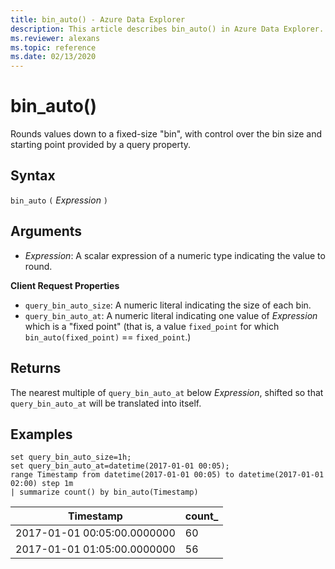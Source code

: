 ```yaml
---
title: bin_auto() - Azure Data Explorer
description: This article describes bin_auto() in Azure Data Explorer.
ms.reviewer: alexans
ms.topic: reference
ms.date: 02/13/2020
---
```

# bin_auto()

Rounds values down to a fixed-size "bin", with control over the bin size and starting point provided by a query property.

## Syntax

`bin_auto` `(` *Expression* `)`

## Arguments

* *Expression*: A scalar expression of a numeric type indicating the value to round.

**Client Request Properties**

* `query_bin_auto_size`: A numeric literal indicating the size of each bin.
* `query_bin_auto_at`: A numeric literal indicating one value of *Expression* which is a "fixed point" (that is, a value `fixed_point`
  for which `bin_auto(fixed_point)` == `fixed_point`.)

## Returns

The nearest multiple of `query_bin_auto_at` below *Expression*, shifted so that `query_bin_auto_at`
will be translated into itself.

## Examples

```kusto
set query_bin_auto_size=1h;
set query_bin_auto_at=datetime(2017-01-01 00:05);
range Timestamp from datetime(2017-01-01 00:05) to datetime(2017-01-01 02:00) step 1m
| summarize count() by bin_auto(Timestamp)
```

|Timestamp                    | count_|
|-----------------------------|-------|
|2017-01-01 00:05:00.0000000  | 60    |
|2017-01-01 01:05:00.0000000  | 56    |
